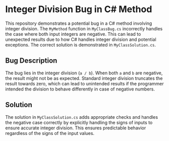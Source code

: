 # Integer Division Bug in C# Method

This repository demonstrates a potential bug in a C# method involving integer division.  The `MyMethod` function in `MyClassBug.cs` incorrectly handles the case where both input integers are negative. This can lead to unexpected results due to how C# handles integer division and potential exceptions. The correct solution is demonstrated in `MyClassSolution.cs`.

## Bug Description
The bug lies in the integer division (`a / b`). When both `a` and `b` are negative, the result might not be as expected.  Standard integer division truncates the result towards zero, which can lead to unintended results if the programmer intended the division to behave differently in case of negative numbers.

## Solution
The solution in `MyClassSolution.cs` adds appropriate checks and handles the negative case correctly by explicitly handling the signs of inputs to ensure accurate integer division.  This ensures predictable behavior regardless of the signs of the input values.
